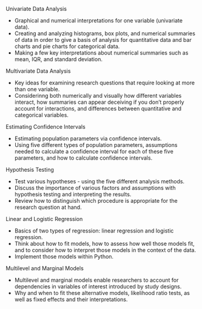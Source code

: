 Univariate Data Analysis
- Graphical and numerical interpretations for one variable (univariate data). 
- Creating and analyzing histograms, box plots, and numerical summaries of data in order to give a basis of analysis for quantitative data and bar charts and pie charts for categorical data. 
- Making a few key interpretations about numerical summaries such as mean, IQR, and standard deviation.

Multivariate Data Analysis
- Key ideas for examining research questions that require looking at more than one variable. 
- Considerinng both numerically and visually how different variables interact, how summaries can appear deceiving if you don’t properly account for interactions, and differences between quantitative and categorical variables.

Estimating Confidence Intervals
- Estimating population parameters via confidence intervals. 
- Using five different types of population parameters, assumptions needed to calculate a confidence interval for each of these five parameters, and how to calculate confidence intervals.

Hypothesis Testing
- Test various hypotheses - using the five different analysis methods. 
- Discuss the importance of various factors and assumptions with hypothesis testing and interpreting the results. 
- Review how to distinguish which procedure is appropriate for the research question at hand.

Linear and Logistic Regression
- Basics of two types of regression: linear regression and logistic regression. 
- Think about how to fit models, how to assess how well those models fit, and to consider how to interpret those models in the context of the data. 
- Implement those models within Python.

Multilevel and Marginal Models
- Multilevel and marginal models enable researchers to account for dependencies in variables of interest introduced by study designs. 
- Why and when to fit these alternative models, likelihood ratio tests, as well as fixed effects and their interpretations.
